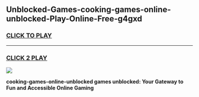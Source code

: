 
## Unblocked-Games-cooking-games-online-unblocked-Play-Online-Free-g4gxd
<h3>
<a href="https://premium76.site?title=cooking-games-online-unblocked&ref=26A">CLICK TO PLAY</a></h3>
<hr>

<h3>
<a href="https://premium76.site?title=cooking-games-online-unblocked&ref=26A">CLICK 2 PLAY</a>
  
</h3>

<a href="https://premium76.site?title=cooking-games-online-unblocked&ref=26A"><img src="https://clearcache.store/games.png"></a>


**cooking-games-online-unblocked games unblocked: Your Gateway to Fun and Accessible Online Gaming**
